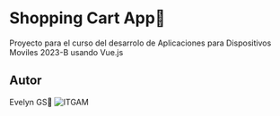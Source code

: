 # Shopping Cart App🛒
Proyecto para el curso del desarrolo de Aplicaciones para Dispositivos Moviles 2023-B
usando Vue.js
## Autor
Evelyn GS🐹
![ITGAM](./img/fondoblancoitgam.png)